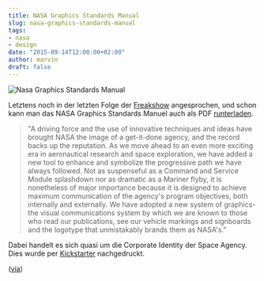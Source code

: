 ```yaml
---
title: NASA Graphics Standards Manual
slug: nasa-graphics-standards-manual
tags:
- nasa
- design
date: "2015-09-14T12:00:00+02:00"
author: marvin
draft: false
---
```


![Nasa Graphics Standards Manual](/images/nasa_graphics_standards_manual.jpg)

Letztens noch in der letzten Folge der [Freakshow](http://freakshow.fm/fs160-der-hund-hat-die-datei-gefressen) angesprochen, und schon kann man das NASA Graphics Standards Manuel auch als PDF [runterladen](https://www.nasa.gov/image-feature/nasa-graphics-standards-manual).

> "A driving force and the use of innovative techniques and ideas have brought NASA the image of a get-it-done agency, and the record backs up the reputation. As we move ahead to an even more exciting era in aeronautical research and space exploration, we have added a new tool to enhance and symbolize the progressive path we have always followed. Not as suspenseful as a Command and Service Module splashdown nor as dramatic as a Mariner flyby, it is nonetheless of major importance because it is designed to achieve maximum communication of the agency's program objectives, both internally and externally. We have adopted a new system of graphics-the visual communications system by which we are known to those who read our publications, see our vehicle markings and signboards and the logotype that unmistakably brands them as NASA's."

Dabei handelt es sich quasi um die Corporate Identity der Space Agency. Dies wurde per [Kickstarter](https://www.kickstarter.com/projects/thestandardsmanual/reissue-of-the-1975-nasa-graphics-standards-manual) nachgedruckt.

([via](https://www.theverge.com/2015/9/9/9296171/nasa-releases-entire-1970s-graphics-standard-manual-online-for-free))